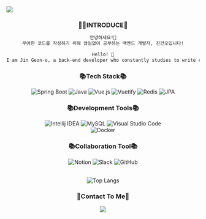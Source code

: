<img src="https://capsule-render.vercel.app/api?type=transparent&fontColor=c0cfeb&height=100&section=header&text=Hi%20there%20I'm%20Geon&fontSize=50" />

<h3 align="center">🙋‍♂️INTRODUCE🙋‍</h3>
<div align="center">

```sh
안녕하세요!👋
우아한 코드를 작성하기 위해 끊임없이 공부하는 백엔드 개발자, 진건오입니다!

Hello! 👋
I am Jin Geon-o, a back-end developer who constantly studies to write elegant code.
```


<h3 align="center">📚Tech Stack📚</h3>

<div align="center">
  <img alt="Spring Boot" src ="https://img.shields.io/badge/Spring Boot-6DB33F.svg?&style=for-the-badge&logo=Spring Boot&logoColor=white"/>
  <img alt="Java" src ="https://img.shields.io/badge/Java-007396.svg?&style=for-the-badge&logo=Java&logoColor=white"/>
  <img alt="Vue.js" src ="https://img.shields.io/badge/Vue.js-4FC08D.svg?&style=for-the-badge&logo=Vue.js&logoColor=white"/>
  <img alt="Vuetify" src ="https://img.shields.io/badge/Vuetify-1867C0.svg?&style=for-the-badge&logo=Vuetify&logoColor=white"/>
  <img alt="Redis" src ="https://img.shields.io/badge/Redis-DC382D.svg?&style=for-the-badge&logo=Redis&logoColor=white"/>
  <img alt="JPA" src ="https://img.shields.io/badge/JPA-DC382D.svg?&style=for-the-badge&logo=JPA&logoColor=white"/>
</div>
  
 <h3 align="center">📚Development Tools📚</h3>
<div align="center">
  <img alt="Intellij IDEA" src ="https://img.shields.io/badge/Intellij IDEA-000000.svg?&style=for-the-badge&logo=Intellij IDEA&logoColor=white"/>
  <img alt="MySQL" src ="https://img.shields.io/badge/MySQL-4479A1.svg?&style=for-the-badge&logo=MySQL&logoColor=white"/>
  <img alt="Visual Studio Code" src ="https://img.shields.io/badge/Visual Studio Code-007ACC.svg?&style=for-the-badge&logo=Visual Studio Code&logoColor=white"/>
  <br/>
  <img alt="Docker" src ="https://img.shields.io/badge/Docker-2496ED.svg?&style=for-the-badge&logo=Docker&logoColor=white"/>
</div>
  
<h3 align="center">📚Collaboration Tool📚</h3>
<div align="center">
  <img alt="Notion" src ="https://img.shields.io/badge/Notion-000000.svg?&style=for-the-badge&logo=Notion&logoColor=white"/>
  <img alt="Slack" src ="https://img.shields.io/badge/Slack-4A154B.svg?&style=for-the-badge&logo=Slack&logoColor=white"/>
  <img alt="GitHub" src ="https://img.shields.io/badge/GitHub-181717.svg?&style=for-the-badge&logo=GitHub&logoColor=white"/>
</div>
<br/>  

![Top Langs](https://github-readme-stats.vercel.app/api/top-langs/?username=Geon-o&layout=compact&theme=tokyonight)


<h3 align="center">🌳Contact To Me🌳</h3>
<a href="mailto:geon.o.jin09@gmail.com"><img src="https://img.shields.io/badge/Gmail-d14836?style=flat-square&logo=Gmail&logoColor=white&link=mailto:geon.o.jin09@gmail.com"/></a>



